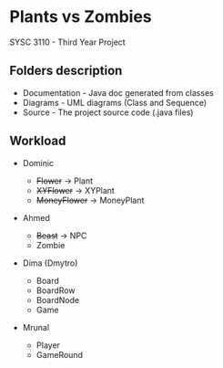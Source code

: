 # Plants vs Zombies
SYSC 3110 - Third Year Project

## Folders description
- Documentation - Java doc generated from classes
- Diagrams - UML diagrams (Class and Sequence)
- Source - The project source code (.java files)

## Workload
- Dominic
    * ~~Flower~~ -> Plant  
    * ~~XYFlower~~ -> XYPlant
    * ~~MoneyFlower~~ -> MoneyPlant

- Ahmed
    * ~~Beast~~ -> NPC
    * Zombie

- Dima (Dmytro)
    * Board
    * BoardRow
    * BoardNode
    * Game

- Mrunal
    * Player
    * GameRound
